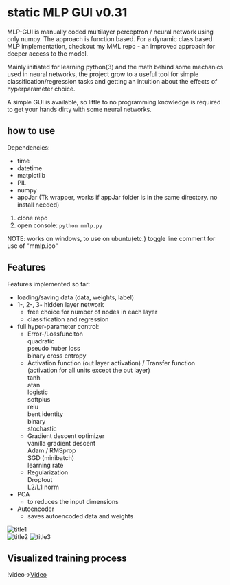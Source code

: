 # static MLP GUI v0.31
MLP-GUI is manually coded multilayer perceptron / neural network using only numpy. The approach is function based. For a dynamic class based MLP implementation, checkout my MML repo - an improved approach for deeper access to the model.
  
Mainly initiated for learning python(3) and the math behind some mechanics used in neural networks, the project grow to a useful tool for simple classification/regression tasks and getting an intuition about the effects of hyperparameter choice.

A simple GUI is available, so little to no programming knowledge is required to get your hands dirty with some neural networks.
## how to use  
Dependencies:
* time
* datetime
* matplotlib
* PIL
* numpy  
* appJar (Tk wrapper, works if appJar folder is in the same directory. no install needed)

1. clone repo  
2. open console:
```python mmlp.py```

NOTE: works on windows, to use on ubuntu(etc.) toggle line comment for use of "mmlp.ico" 
## Features  
Features implemented so far:
* loading/saving data (data, weights, label)
* 1-, 2-, 3- hidden layer network
  * free choice for number of nodes in each layer
  * classification and regression
* full hyper-parameter control:
  * Error-/Lossfunciton  
    quadratic  
    pseudo huber loss  
    binary cross entropy  
  * Activation function (out layer activation) / Transfer function (activation for all units except the out layer)  
    tanh  
    atan  
    logistic  
    softplus  
    relu  
    bent identity  
    binary  
    stochastic  
  * Gradient descent optimizer  
    vanilla gradient descent  
    Adam / RMSprop  
    SGD (minibatch)  
    learning rate  
  * Regularization  
    Droptout  
    L2/L1 norm  
* PCA
  * to reduces the input dimensions
* Autoencoder 
  * saves autoencoded data and weights  
  
![title1](GUI_mmlp.PNG)  
![title2](loss_plot.png)
![title3](2d_plot.png)
## Visualized training process
!video->[Video](2D_dream.mp4)
